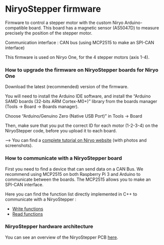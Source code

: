 # NiryoStepper firmware 

Firmware to control a stepper motor with the custom Niryo Arduino-compatible board.
This board has a magnetic sensor (AS5047D) to measure precisely the position of the stepper motor.
  
Communication interface : CAN bus (using MCP2515 to make an SPI-CAN interface)
  
This firmware is used on Niryo One, for the 4 stepper motors (axis 1-4). 
  
### How to upgrade the firmware on NiryoStepper boards  for Niryo One

Download the latest (recommended) version of the firmware.

You will need to install the Arduino IDE software, and install the “Arduino SAMD boards (32-bits ARM Cortex-M0+)” library from the boards manager (Tools -> Board -> Boards manager).

Choose “Arduino/Genuino Zero (Native USB Port)” in Tools -> Board

Then, make sure that you put the correct ID for each motor (1-2-3-4) on the NiryoStepper code, before you upload it to each board.

--> You can find a [complete tutorial on Niryo website](https://niryo.com/docs/niryo-one/update-your-robot/update-niryo-steppers/) (with photos and screenshots).

### How to communicate with a NiryoStepper board

First you need to find a device that can send data on a CAN Bus. We recommend using MCP2515 on both Raspberry Pi 3 and Arduino to communicate between the boards. The MCP2515 allows you to make an SPI-CAN interface.

Here you can find the function list directly implemented in C++ to communicate with a NiryoStepper :
- [Write functions](https://github.com/NiryoRobotics/niryo_one_ros/blob/master/niryo_one_driver/src/hw_driver/niryo_one_can_driver.cpp)
- [Read functions](https://github.com/NiryoRobotics/niryo_one_ros/blob/master/niryo_one_driver/src/hw_comm/can_communication.cpp#L216)

### NiryoStepper hardware architecture

You can see an overview of the NiryoStepper PCB [here](https://github.com/NiryoRobotics/niryo_one/blob/master/Electronics/Niryo_stepper_overview.pdf).
